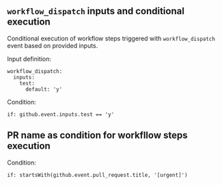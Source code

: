 ## `workflow_dispatch` inputs and conditional execution

Conditional execution of workflow steps triggered with `workflow_dispatch` event based on provided inputs.

Input definition:
```
workflow_dispatch:
  inputs:
    test:
      default: 'y'
```

Condition:
```
if: github.event.inputs.test == 'y'
```

## PR name as condition for workfllow steps execution

Condition:
```
if: startsWith(github.event.pull_request.title, '[urgent]')
```
